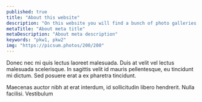 ```yaml
---
published: true
title: "About this website"
description: "On this website you will find a bunch of photo galleries and little stories about the famous locations and history of Nuremberg"
metaTitle: "About meta title"
metaDescription: "About meta description"
keywords: "pkw1, pkw2"
img: "https://picsum.photos/200/200"
---
```


Donec nec mi quis lectus laoreet malesuada. Duis at velit vel lectus malesuada scelerisque. In sagittis velit id mauris pellentesque, eu tincidunt mi dictum. Sed posuere erat a ex pharetra tincidunt. 

Maecenas auctor nibh at erat interdum, id sollicitudin libero hendrerit. Nulla facilisi. Vestibulum